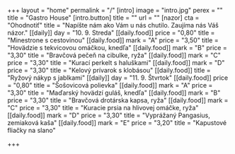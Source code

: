 +++
layout = "home"
permalink = "/"
[intro]
image = "intro.jpg"
perex = ""
title = "Gastro House"
[intro.button]
title = ""
url = ""
[nazor]
cta = "Ohodnotiť"
title = "Napíšte nám ako Vám u nás chutilo. Zaujíma nás Váš názor."
[[daily]]
day = "10. 9. Streda"
[[daily.food]]
price = "0,80"
title = "Minestrone s cestovinou"
[[daily.food]]
mark = "A"
price = "3,50"
title = "Hovädzie s tekvicovou omáčkou, knedľa"
[[daily.food]]
mark = "B"
price = "3,30"
title = "Bravčová pečeň na cibulke, ryža"
[[daily.food]]
mark = "C"
price = "3,30"
title = "Kurací perkelt s haluškami"
[[daily.food]]
mark = "D"
price = "3,30"
title = "Kelový prívarok s klobásou"
[[daily.food]]
title = "Ryžový nákyp s jablkami"
[[daily]]
day = "11. 9. Štvrtok"
[[daily.food]]
price = "0,80"
title = "Šošovicová polievka"
[[daily.food]]
mark = "A"
price = "3,30"
title = "Maďarský hovädzí guláš, knedľa"
[[daily.food]]
mark = "B"
price = "3,30"
title = "Bravčová drotárska kapsa, ryža"
[[daily.food]]
mark = "C"
price = "3,30"
title = "Kuracie prsia na hlivovej omáčke, ryža"
[[daily.food]]
mark = "D"
price = "3,30"
title = "Vyprážaný Pangasius, zemiaková kaša"
[[daily.food]]
mark = "E"
price = "3,20"
title = "Kapustové fliačky na slano"

+++
